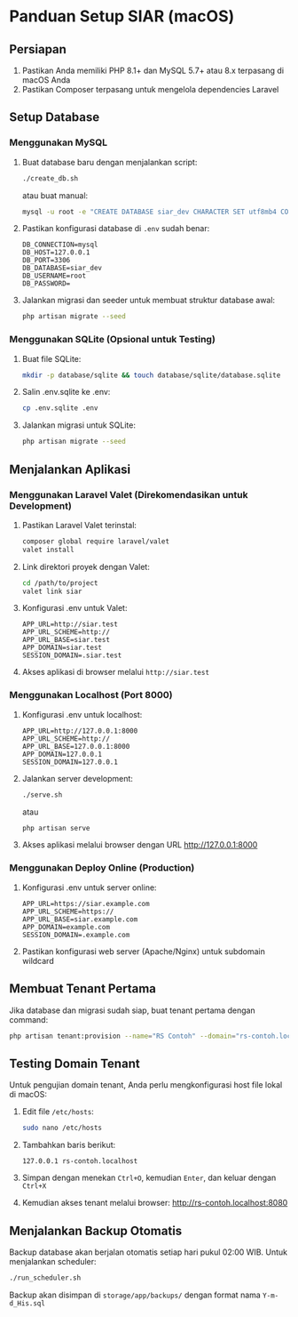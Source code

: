 # Panduan Setup SIAR (macOS)

## Persiapan

1. Pastikan Anda memiliki PHP 8.1+ dan MySQL 5.7+ atau 8.x terpasang di macOS Anda
2. Pastikan Composer terpasang untuk mengelola dependencies Laravel

## Setup Database

### Menggunakan MySQL

1. Buat database baru dengan menjalankan script:
   ```bash
   ./create_db.sh
   ```
   atau buat manual:
   ```bash
   mysql -u root -e "CREATE DATABASE siar_dev CHARACTER SET utf8mb4 COLLATE utf8mb4_unicode_ci;"
   ```

2. Pastikan konfigurasi database di `.env` sudah benar:
   ```
   DB_CONNECTION=mysql
   DB_HOST=127.0.0.1
   DB_PORT=3306
   DB_DATABASE=siar_dev
   DB_USERNAME=root
   DB_PASSWORD=
   ```

3. Jalankan migrasi dan seeder untuk membuat struktur database awal:
   ```bash
   php artisan migrate --seed
   ```

### Menggunakan SQLite (Opsional untuk Testing)

1. Buat file SQLite:
   ```bash
   mkdir -p database/sqlite && touch database/sqlite/database.sqlite
   ```

2. Salin .env.sqlite ke .env:
   ```bash
   cp .env.sqlite .env
   ```

3. Jalankan migrasi untuk SQLite:
   ```bash
   php artisan migrate --seed
   ```

## Menjalankan Aplikasi

### Menggunakan Laravel Valet (Direkomendasikan untuk Development)

1. Pastikan Laravel Valet terinstal:
   ```bash
   composer global require laravel/valet
   valet install
   ```

2. Link direktori proyek dengan Valet:
   ```bash
   cd /path/to/project
   valet link siar
   ```

3. Konfigurasi .env untuk Valet:
   ```
   APP_URL=http://siar.test
   APP_URL_SCHEME=http://
   APP_URL_BASE=siar.test
   APP_DOMAIN=siar.test
   SESSION_DOMAIN=.siar.test
   ```

4. Akses aplikasi di browser melalui `http://siar.test`

### Menggunakan Localhost (Port 8000)

1. Konfigurasi .env untuk localhost:
   ```
   APP_URL=http://127.0.0.1:8000
   APP_URL_SCHEME=http://
   APP_URL_BASE=127.0.0.1:8000
   APP_DOMAIN=127.0.0.1
   SESSION_DOMAIN=127.0.0.1
   ```

2. Jalankan server development:
   ```bash
   ./serve.sh
   ```
   atau
   ```bash
   php artisan serve
   ```

3. Akses aplikasi melalui browser dengan URL http://127.0.0.1:8000

### Menggunakan Deploy Online (Production)

1. Konfigurasi .env untuk server online:
   ```
   APP_URL=https://siar.example.com
   APP_URL_SCHEME=https://
   APP_URL_BASE=siar.example.com
   APP_DOMAIN=example.com
   SESSION_DOMAIN=.example.com
   ```

2. Pastikan konfigurasi web server (Apache/Nginx) untuk subdomain wildcard

## Membuat Tenant Pertama

Jika database dan migrasi sudah siap, buat tenant pertama dengan command:

```bash
php artisan tenant:provision --name="RS Contoh" --domain="rs-contoh.localhost" --admin-name="Admin" --admin-email="admin@example.com" --admin-password="password"
```

## Testing Domain Tenant

Untuk pengujian domain tenant, Anda perlu mengkonfigurasi host file lokal di macOS:

1. Edit file `/etc/hosts`:
   ```bash
   sudo nano /etc/hosts
   ```

2. Tambahkan baris berikut:
   ```
   127.0.0.1 rs-contoh.localhost
   ```

3. Simpan dengan menekan `Ctrl+O`, kemudian `Enter`, dan keluar dengan `Ctrl+X`

4. Kemudian akses tenant melalui browser: http://rs-contoh.localhost:8080

## Menjalankan Backup Otomatis

Backup database akan berjalan otomatis setiap hari pukul 02:00 WIB. Untuk menjalankan scheduler:

```bash
./run_scheduler.sh
```

Backup akan disimpan di `storage/app/backups/` dengan format nama `Y-m-d_His.sql` 